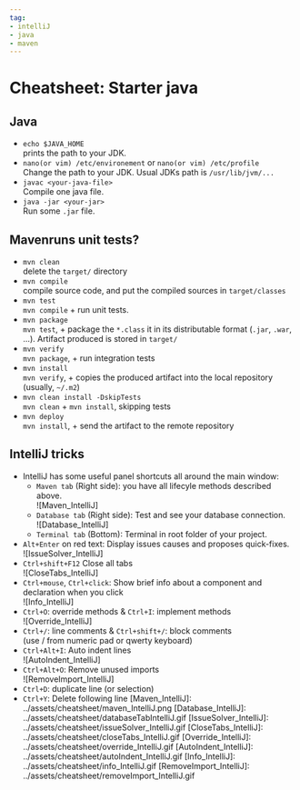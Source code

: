 ```yaml
---
tag:
- intelliJ
- java
- maven
---
```

# Cheatsheet: Starter java
## <i class="fa-brands fa-java"></i> Java
- `echo $JAVA_HOME`  
  prints the path to your JDK.
- `nano(or vim) /etc/environement` or `nano(or vim) /etc/profile`  
  Change the path to your JDK. Usual JDKs path is `/usr/lib/jvm/...`
- `javac <your-java-file>`  
  Compile one java file.
- `java -jar <your-jar>`  
  Run some `.jar` file.
## Mavenruns unit tests?
- `mvn clean`  
  delete the `target/` directory
- `mvn compile`  
  compile source code, and put the compiled sources in `target/classes`
- `mvn test`  
  `mvn compile` + run unit tests.
- `mvn package`  
  `mvn test`, + package the `*.class` it in its distributable format (`.jar`, `.war`, ...). Artifact produced is stored in `target/`
- `mvn verify`  
  `mvn package`, + run integration tests
- `mvn install`  
  `mvn verify`, + copies the produced artifact into the local repository (usually, `~/.m2`)
- `mvn clean install -DskipTests`  
  `mvn clean` + `mvn install`, skipping tests
- `mvn deploy`  
  `mvn install`, + send the artifact to the remote repository
## IntelliJ tricks
- IntelliJ has some useful panel shortcuts all around the main window:
  - `Maven tab` (Right side): you have all lifecyle methods described above.  
    ![Maven_IntelliJ]
  - `Database tab` (Right side): Test and see your database connection.  
    ![Database_IntelliJ]
  - `Terminal tab` (Bottom): Terminal in root folder of your project.
- `Alt+Enter` on red text: Display issues causes and proposes quick-fixes.  
  ![IssueSolver_IntelliJ]
- `Ctrl+shift+F12` Close all tabs  
  ![CloseTabs_IntelliJ]
- `Ctrl+mouse`, `Ctrl+click`: Show brief info about a component and declaration when you click  
  ![Info_IntelliJ]
- `Ctrl+O`: override methods & `Ctrl+I`: implement methods  
  ![Override_IntelliJ]
- `Ctrl+/`: line comments & `Ctrl+shift+/`: block comments  
  (use / from numeric pad or qwerty keyboard)
- `Ctrl+Alt+I`: Auto indent lines  
  ![AutoIndent_IntelliJ]
- `Ctrl+Alt+O`: Remove unused imports  
  ![RemoveImport_IntelliJ]
- `Ctrl+D`: duplicate line (or selection)
- `Ctrl+Y`: Delete following line
[Maven_IntelliJ]: ../assets/cheatsheet/maven_IntelliJ.png
[Database_IntelliJ]: ../assets/cheatsheet/databaseTabIntelliJ.gif
[IssueSolver_IntelliJ]: ../assets/cheatsheet/issueSolver_IntelliJ.gif
[CloseTabs_IntelliJ]: ../assets/cheatsheet/closeTabs_IntelliJ.gif
[Override_IntelliJ]: ../assets/cheatsheet/override_IntelliJ.gif
[AutoIndent_IntelliJ]: ../assets/cheatsheet/autoIndent_IntelliJ.gif
[Info_IntelliJ]: ../assets/cheatsheet/info_IntelliJ.gif
[RemoveImport_IntelliJ]: ../assets/cheatsheet/removeImport_IntelliJ.gif